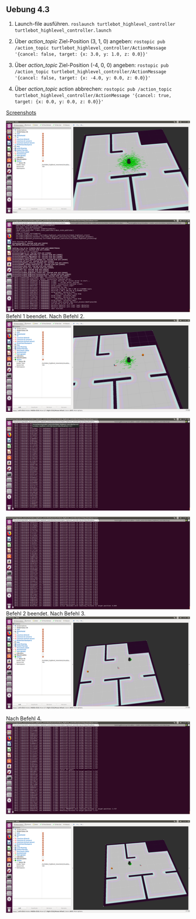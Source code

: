 ## Uebung 4.3

1. Launch-file ausführen.
`roslaunch turtlebot_highlevel_controller turtlebot_highlevel_controller.launch`

2. Über *action_topic* Ziel-Position (3, 1, 0) angeben:
`rostopic pub /action_topic turtlebot_highlevel_controller/ActionMessage '{cancel: false, target: {x: 3.0, y: 1.0, z: 0.0}}'`

3. Über *action_topic* Ziel-Position (-4, 0, 0) angeben:
`rostopic pub /action_topic turtlebot_highlevel_controller/ActionMessage '{cancel: false, target: {x: -4.0, y: 0.0, z: 0.0}}'`

4. Über *action_topic* action abbrechen:
`rostopic pub /action_topic turtlebot_highlevel_controller/ActionMessage '{cancel: true, target: {x: 0.0, y: 0.0, z: 0.0}}'`

[Screenshots](https://github.com/nebendachs/mobile-roboter/tree/task2/turtlebot_highlevel_controller/imgs)

![Image0](https://github.com/nebendachs/mobile-roboter/blob/task2/turtlebot_highlevel_controller/imgs/Bildschirmfoto%20vom%202019-06-13%2013-37-42.png "Image 0")

![Image1](https://github.com/nebendachs/mobile-roboter/blob/task2/turtlebot_highlevel_controller/imgs/Bildschirmfoto%20vom%202019-06-13%2013-37-47.png "Image 1")
Befehl 1 beendet.
Nach Befehl 2.
![Image2](https://github.com/nebendachs/mobile-roboter/blob/task2/turtlebot_highlevel_controller/imgs/Bildschirmfoto%20vom%202019-06-13%2013-40-32.png "Image 2")

![Image3](https://github.com/nebendachs/mobile-roboter/blob/task2/turtlebot_highlevel_controller/imgs/Bildschirmfoto%20vom%202019-06-13%2013-40-28.png "Image 3")

![Image4](https://github.com/nebendachs/mobile-roboter/blob/task2/turtlebot_highlevel_controller/imgs/Bildschirmfoto%20vom%202019-06-13%2013-40-44.png "Image 4")
Befehl 2 beendet.
Nach Befehl 3.
![Image5](https://github.com/nebendachs/mobile-roboter/blob/task2/turtlebot_highlevel_controller/imgs/Bildschirmfoto%20vom%202019-06-13%2013-42-48.png "Image 5")

Nach Befehl 4.
![Image6](https://github.com/nebendachs/mobile-roboter/blob/task2/turtlebot_highlevel_controller/imgs/Bildschirmfoto%20vom%202019-06-13%2013-43-10.png "Image 6")

![Image7](https://github.com/nebendachs/mobile-roboter/blob/task2/turtlebot_highlevel_controller/imgs/Bildschirmfoto%20vom%202019-06-13%2013-43-05.png "Image 7")

